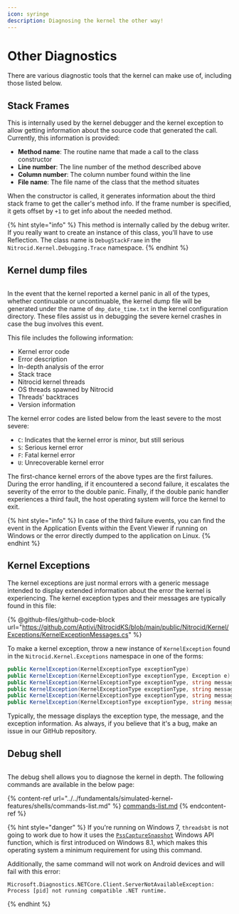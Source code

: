 ```yaml
---
icon: syringe
description: Diagnosing the kernel the other way!
---
```


# Other Diagnostics

There are various diagnostic tools that the kernel can make use of, including those listed below.

## Stack Frames

This is internally used by the kernel debugger and the kernel exception to allow getting information about the source code that generated the call. Currently, this information is provided:

* **Method name**: The routine name that made a call to the class constructor
* **Line number**: The line number of the method described above
* **Column number**: The column number found within the line
* **File name**: The file name of the class that the method situates

When the constructor is called, it generates information about the third stack frame to get the caller's method info. If the frame number is specified, it gets offset by `+1` to get info about the needed method.

{% hint style="info" %}
This method is internally called by the debug writer. If you really want to create an instance of this class, you'll have to use Reflection. The class name is `DebugStackFrame` in the `Nitrocid.Kernel.Debugging.Trace` namespace.
{% endhint %}

## Kernel dump files

<figure><img src="https://github.com/Aptivi-Stable-Docs/nks-manual-0.1.0/blob/main/.gitbook/assets/002-improved-stacktrace-after.png" alt=""><figcaption></figcaption></figure>

In the event that the kernel reported a kernel panic in all of the types, whether continuable or uncontinuable, the kernel dump file will be generated under the name of `dmp_date_time.txt` in the kernel configuration directory. These files assist us in debugging the severe kernel crashes in case the bug involves this event.

This file includes the following information:

* Kernel error code
* Error description
* In-depth analysis of the error
* Stack trace
* Nitrocid kernel threads
* OS threads spawned by Nitrocid
* Threads' backtraces
* Version information

The kernel error codes are listed below from the least severe to the most severe:

* `C`: Indicates that the kernel error is minor, but still serious
* `S`: Serious kernel error
* `F`: Fatal kernel error
* `U`: Unrecoverable kernel error

The first-chance kernel errors of the above types are the first failures. During the error handling, if it encountered a second failure, it escalates the severity of the error to the double panic. Finally, if the double panic handler experiences a third fault, the host operating system will force the kernel to exit.

{% hint style="info" %}
In case of the third failure events, you can find the event in the Application Events within the Event Viewer if running on Windows or the error directly dumped to the application on Linux.
{% endhint %}

## Kernel Exceptions

The kernel exceptions are just normal errors with a generic message intended to display extended information about the error the kernel is experiencing. The kernel exception types and their messages are typically found in this file:

{% @github-files/github-code-block url="https://github.com/Aptivi/NitrocidKS/blob/main/public/Nitrocid/Kernel/Exceptions/KernelExceptionMessages.cs" %}

To make a kernel exception, throw a new instance of `KernelException` found in the `Nitrocid.Kernel.Exceptions` namespace in one of the forms:

```csharp
public KernelException(KernelExceptionType exceptionType)
public KernelException(KernelExceptionType exceptionType, Exception e)
public KernelException(KernelExceptionType exceptionType, string message)
public KernelException(KernelExceptionType exceptionType, string message, params object[] vars)
public KernelException(KernelExceptionType exceptionType, string message, Exception e)
public KernelException(KernelExceptionType exceptionType, string message, Exception e, params object[] vars)
```

Typically, the message displays the exception type, the message, and the exception information. As always, if you believe that it's a bug, make an issue in our GitHub repository.

## Debug shell

<figure><img src="https://github.com/Aptivi-Stable-Docs/nks-manual-0.1.0/blob/main/.gitbook/assets/100-diag.png" alt=""><figcaption></figcaption></figure>

The debug shell allows you to diagnose the kernel in depth. The following commands are available in the below page:

{% content-ref url="../../fundamentals/simulated-kernel-features/shells/commands-list.md" %}
[commands-list.md](../../fundamentals/simulated-kernel-features/shells/commands-list.md)
{% endcontent-ref %}

{% hint style="danger" %}
If you're running on Windows 7, `threadsbt` is not going to work due to how it uses the [`PssCaptureSnapshot`](https://learn.microsoft.com/en-us/windows/win32/api/processsnapshot/nf-processsnapshot-psscapturesnapshot) Windows API function, which is first introduced on Windows 8.1, which makes this operating system a minimum requirement for using this command.

Additionally, the same command will not work on Android devices and will fail with this error:

```
Microsoft.Diagnostics.NETCore.Client.ServerNotAvailableException: Process [pid] not running compatible .NET runtime.
```
{% endhint %}
